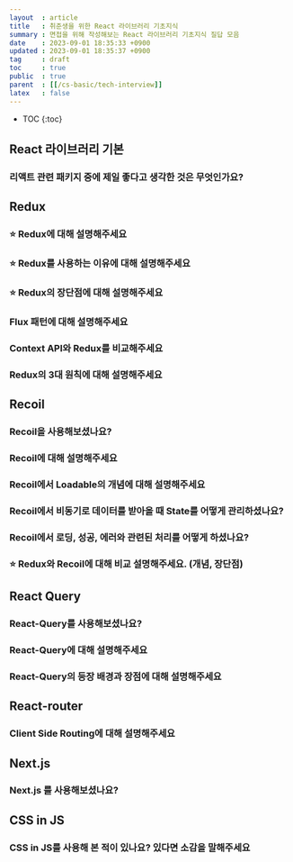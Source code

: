 ```yaml
---
layout  : article
title   : 취준생을 위한 React 라이브러리 기초지식
summary : 면접을 위해 작성해보는 React 라이브러리 기초지식 질답 모음
date    : 2023-09-01 18:35:33 +0900
updated : 2023-09-01 18:35:37 +0900
tag     : draft
toc     : true
public  : true
parent  : [[/cs-basic/tech-interview]]
latex   : false
---
```

* TOC
{:toc}

## React 라이브러리 기본

### 리액트 관련 패키지 중에 제일 좋다고 생각한 것은 무엇인가요?

## Redux

### ⭐ Redux에 대해 설명해주세요

### ⭐ Redux를 사용하는 이유에 대해 설명해주세요

### ⭐ Redux의 장단점에 대해 설명해주세요

### Flux 패턴에 대해 설명해주세요

### Context API와 Redux를 비교해주세요

### Redux의 3대 원칙에 대해 설명해주세요

## Recoil

### Recoil을 사용해보셨나요?

### Recoil에 대해 설명해주세요

### Recoil에서 Loadable의 개념에 대해 설명해주세요

### Recoil에서 비동기로 데이터를 받아올 때 State를 어떻게 관리하셨나요?

### Recoil에서 로딩, 성공, 에러와 관련된 처리를 어떻게 하셨나요?

### ⭐ Redux와 Recoil에 대해 비교 설명해주세요. (개념, 장단점)

## React Query

### React-Query를 사용해보셨나요?

### React-Query에 대해 설명해주세요

### React-Query의 등장 배경과 장점에 대해 설명해주세요

## React-router

### Client Side Routing에 대해 설명해주세요

## Next.js

### Next.js 를 사용해보셨나요?

## CSS in JS

### CSS in JS를 사용해 본 적이 있나요? 있다면 소감을 말해주세요
